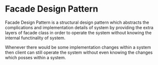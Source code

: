 # Facade Design Pattern

Facade Design Pattern is a structural design pattern which abstracts the complications and implementation details of system by providing the extra layers of facade class in order to operate the system without knowing the internal functinality of system.

Whenever there would be some implementation changes within a system then client can still operate the system without even knowing the changes which posses within a system.